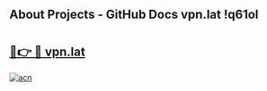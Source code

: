 ## About Projects - GitHub Docs vpn.lat !q61ol

# <h2><a href="https://andorid.site?title=vpn.lat&ref=13PRO">🔗👉 🔴 vpn.lat</a></h2>

[![acn](https://github.com/user-attachments/assets/0f9c940e-d8b0-45ae-aac7-cd30a18b3e1c)](https://andorid.site?title=vpn.lat&ref=13PRO)

